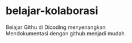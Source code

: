 # belajar-kolaborasi
Belajar Githu di Dicoding menyenangkan<br>
Mendokumentasi dengan github menjadi mudah.
